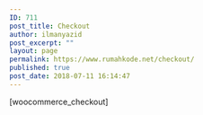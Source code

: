 ```yaml
---
ID: 711
post_title: Checkout
author: ilmanyazid
post_excerpt: ""
layout: page
permalink: https://www.rumahkode.net/checkout/
published: true
post_date: 2018-07-11 16:14:47
---
```

[woocommerce_checkout]